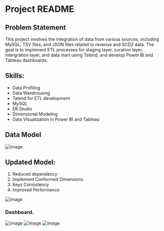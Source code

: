 # Project README

## Problem Statement

This project involves the integration of data from various sources, including MySQL, TSV files, and JSON files related to revenue and SCD2 data. The goal is to implement ETL processes for staging layer, curation layer, intergration layer, and data mart using Talend, and develop Power BI and Tableau dashboards.

## Skills:
- Data Profiling
- Data Warehousing
- Talend for ETL development
- MySQL
- ER Studio
- Dimensional Modeling
- Data Visualization in Power BI and Tableau

## Data Model
![image](https://github.com/user-attachments/assets/e5eb0324-dcda-4aa0-8d00-a0a6b47abc65)

## Updated Model: 
1.	Reduced dependency
2.	Implement Conformed Dimensions
3.	Keys Consistency
4.	Improved Performance

![image](https://github.com/user-attachments/assets/c81c0197-5abe-42af-a74a-ac91c31ea57b)


### Dashboard.
![image](https://github.com/amey379/Cinematic-Insights-Analysis-of-IMDb-Movie-Trends/assets/29867986/81fd3b52-ac03-4d6d-947e-6d4e6b2749d6)
![image](https://github.com/amey379/Cinematic-Insights-Analysis-of-IMDb-Movie-Trends/assets/29867986/b0716a82-3aab-4918-aebd-3bc7755cabb9)
![image](https://github.com/amey379/Cinematic-Insights-Analysis-of-IMDb-Movie-Trends/assets/29867986/b787e222-f66b-4f9b-af05-016dba0ebe0a)

